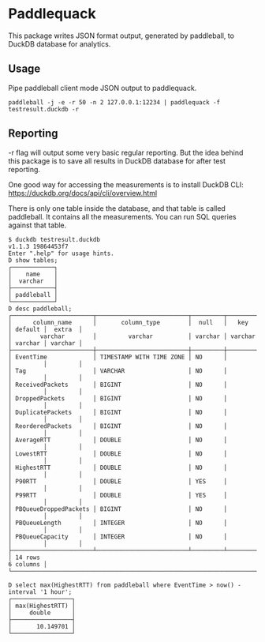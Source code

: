 # Paddlequack

This package writes JSON format output, generated by paddleball, to DuckDB database for analytics.

## Usage

Pipe paddleball client mode JSON output to paddlequack.

```
paddleball -j -e -r 50 -n 2 127.0.0.1:12234 | paddlequack -f testresult.duckdb -r
```

## Reporting

-r flag will output some very basic regular reporting. But the idea behind this package is to save all results in DuckDB database for after test reporting.

One good way for accessing the measurements is to install DuckDB CLI:
https://duckdb.org/docs/api/cli/overview.html

There is only one table inside the database, and that table is called paddleball. It contains all the measurements. You can run SQL queries against that table.

```
$ duckdb testresult.duckdb 
v1.1.3 19864453f7
Enter ".help" for usage hints.
D show tables;
┌────────────┐
│    name    │
│  varchar   │
├────────────┤
│ paddleball │
└────────────┘
D desc paddleball;
┌───────────────────────┬──────────────────────────┬─────────┬─────────┬─────────┬─────────┐
│      column_name      │       column_type        │  null   │   key   │ default │  extra  │
│        varchar        │         varchar          │ varchar │ varchar │ varchar │ varchar │
├───────────────────────┼──────────────────────────┼─────────┼─────────┼─────────┼─────────┤
│ EventTime             │ TIMESTAMP WITH TIME ZONE │ NO      │         │         │         │
│ Tag                   │ VARCHAR                  │ NO      │         │         │         │
│ ReceivedPackets       │ BIGINT                   │ NO      │         │         │         │
│ DroppedPackets        │ BIGINT                   │ NO      │         │         │         │
│ DuplicatePackets      │ BIGINT                   │ NO      │         │         │         │
│ ReorderedPackets      │ BIGINT                   │ NO      │         │         │         │
│ AverageRTT            │ DOUBLE                   │ NO      │         │         │         │
│ LowestRTT             │ DOUBLE                   │ NO      │         │         │         │
│ HighestRTT            │ DOUBLE                   │ NO      │         │         │         │
│ P90RTT                │ DOUBLE                   │ YES     │         │         │         │
│ P99RTT                │ DOUBLE                   │ YES     │         │         │         │
│ PBQueueDroppedPackets │ BIGINT                   │ NO      │         │         │         │
│ PBQueueLength         │ INTEGER                  │ NO      │         │         │         │
│ PBQueueCapacity       │ INTEGER                  │ NO      │         │         │         │
├───────────────────────┴──────────────────────────┴─────────┴─────────┴─────────┴─────────┤
│ 14 rows                                                                        6 columns │
└──────────────────────────────────────────────────────────────────────────────────────────┘

D select max(HighestRTT) from paddleball where EventTime > now() - interval '1 hour';
┌─────────────────┐
│ max(HighestRTT) │
│     double      │
├─────────────────┤
│       10.149701 │
└─────────────────┘
```
